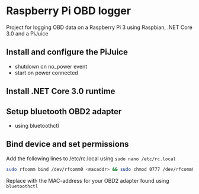 # Raspberry Pi OBD logger
Project for logging OBD data on a Raspberry Pi 3 using Raspbian, .NET Core 3.0 and a PiJuice

## Install and configure the PiJuice

* shutdown on no_power event
* start on power connected

## Install .NET Core 3.0 runtime

## Setup bluetooth OBD2 adapter

* using bluetoothctl

## Bind device and set permissions

Add the following lines to /etc/rc.local using `sudo nano /etc/rc.local`

```bash
sudo rfcomm bind /dev/rfcomm0 <macaddr> && sudo chmod 0777 /dev/rfcomm0
```

Replace <macaddr> with the MAC-address for your OBD2 adapter found using `bluetoothctl`

